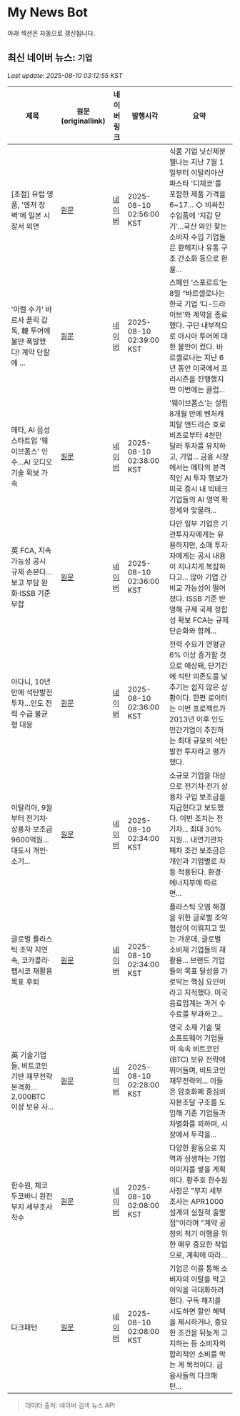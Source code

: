 # My News Bot

아래 섹션은 자동으로 갱신됩니다.

<!-- NEWS:START -->
## 최신 네이버 뉴스: `기업`
_Last update: 2025-08-10 03:12:55 KST_

| 제목 | 원문(originallink) | 네이버 링크 | 발행시각 | 요약 |
|---|---|---|---|---|
| [초점] 유럽 명품, '엔저 장벽'에 일본 시장서 외면 | [원문](http://www.g-enews.com/ko-kr/news/article/news_all/202508091746082905fbbec65dfb_1/article.html) | [네이버](http://www.g-enews.com/ko-kr/news/article/news_all/202508091746082905fbbec65dfb_1/article.html) | 2025-08-10 02:56:00 KST | 식품 기업 닛신제분 웰나는 지난 7월 1일부터 이탈리아산 파스타 '디체코'를 포함한 제품 가격을 6~17... ◇ 비싸진 수입품에 '지갑 닫기'…국산 와인 찾는 소비자 수입 기업들은 환헤지나 유통 구조 간소화 등으로 환율... |
| '이럴 수가' 바르사 플릭 감독, 韓 투어에 불만 폭발했다! 계약 단칼에 ... | [원문](https://www.mydaily.co.kr/page/view/2025080915005089736) | [네이버](https://m.sports.naver.com/wfootball/article/117/0003974647) | 2025-08-10 02:39:00 KST | 스페인 ‘스포르트’는 8일 “바르셀로나는 한국 기업 ‘디-드라이브’와 계약을 종료했다. 구단 내부적으로 아시아 투어에 대한 불만이 컸다. 바르셀로나는 지난 6년 동안 미국에서 프리시즌을 진행했지만 이번에는 클럽... |
| 메타, AI 음성 스타트업 '웨이브폼스' 인수…AI 오디오 기술 확보 가속 | [원문](https://www.topstarnews.net/news/articleView.html?idxno=15764203) | [네이버](https://www.topstarnews.net/news/articleView.html?idxno=15764203) | 2025-08-10 02:38:00 KST | '웨이브폼스'는 설립 8개월 만에 벤처캐피탈 앤드리슨 호로비츠로부터 4천만 달러 투자를 유치하고, 기업... 금융 시장에서는 메타의 본격적인 AI 투자 행보가 미국 증시 내 빅테크 기업들의 AI 영역 확장세와 맞물려... |
| 英 FCA, 지속가능성 공시 규제 손본다…보고 부담 완화·ISSB 기준 부합 | [원문](http://www.impacton.net/news/articleView.html?idxno=16126) | [네이버](http://www.impacton.net/news/articleView.html?idxno=16126) | 2025-08-10 02:36:00 KST | 다만 일부 기업은 기관투자자에게는 유용하지만, 소매 투자자에게는 공시 내용이 지나치게 복잡하다고... 않아 기업 간 비교 가능성이 떨어졌다. ISSB 기준 반영해 규제 국제 정합성 확보 FCA는 규제 단순화와 함께... |
| 아다니, 10년 만에 석탄발전 투자…인도 전력 수급 불균형 대응 | [원문](http://www.impacton.net/news/articleView.html?idxno=16124) | [네이버](http://www.impacton.net/news/articleView.html?idxno=16124) | 2025-08-10 02:36:00 KST | 전력 수요가 연평균 6% 이상 증가할 것으로 예상돼, 단기간에 석탄 의존도를 낮추기는 쉽지 않은 상황이다. 한편 로이터는 이번 프로젝트가 2013년 이후 인도 민간기업이 추진하는 최대 규모의 석탄발전 투자라고 평가했다. |
| 이탈리아, 9월부터 전기차·상용차 보조금 9600억원…대도시 개인·소기... | [원문](http://www.impacton.net/news/articleView.html?idxno=16133) | [네이버](http://www.impacton.net/news/articleView.html?idxno=16133) | 2025-08-10 02:34:00 KST | 소규모 기업을 대상으로 전기차·전기 상용차 구입 보조금을 지급한다고 보도했다. 이번 조치는 전기차... 최대 30% 지원… 내연기관차 폐차 조건 보조금은 개인과 기업별로 차등 적용된다. 환경·에너지부에 따르면... |
| 글로벌 플라스틱 조약 지연 속, 코카콜라·펩시코 재활용 목표 후퇴 | [원문](http://www.impacton.net/news/articleView.html?idxno=16131) | [네이버](http://www.impacton.net/news/articleView.html?idxno=16131) | 2025-08-10 02:34:00 KST | 플라스틱 오염 해결을 위한 글로벌 조약 협상이 이뤄지고 있는 가운데, 글로벌 소비재 기업들의 재활용... 브랜드 기업들의 목표 달성을 가로막는 핵심 요인이라고 지적했다. 미국 음료업계는 과거 수수료를 부과하고... |
| 英 기술기업들, 비트코인 기반 재무전략 본격화…2,000BTC 이상 보유 사... | [원문](https://www.tokenpost.kr/news/cryptocurrency/275183) | [네이버](https://www.tokenpost.kr/news/cryptocurrency/275183) | 2025-08-10 02:28:00 KST | 영국 소재 기술 및 소프트웨어 기업들이 속속 비트코인(BTC) 보유 전략에 뛰어들며, 비트코인 재무전략의... 이들은 암호화폐 중심의 자본조달 구조를 도입해 기존 기업들과 차별화를 꾀하며, 시장에서 두각을... |
| 한수원, 체코 두코바니 원전부지 세부조사 착수 | [원문](http://www.e2news.com/news/articleView.html?idxno=322153) | [네이버](http://www.e2news.com/news/articleView.html?idxno=322153) | 2025-08-10 02:08:00 KST | 다양한 활동으로 지역과 상생하는 기업이미지를 쌓을 계획이다. 황주호 한수원 사장은 "부지 세부조사는 APR1000 설계의 실질적 출발점"이라며 "계약 공정의 적기 이행을 위한 매우 중요한 작업으로, 계획에 따라... |
| 다크패턴 | [원문](https://www.danbinews.com/news/articleView.html?idxno=31067) | [네이버](https://www.danbinews.com/news/articleView.html?idxno=31067) | 2025-08-10 02:08:00 KST | 기업은 이를 통해 소비자의 이탈을 막고 이익을 극대화하려 한다. 구독 해지를 시도하면 할인 혜택을 제시하거나, 중요한 조건을 뒤늦게 고지하는 등 소비자의 합리적인 소비를 막는 게 목적이다. 금융사들의 다크패턴... |

> 데이터 출처: 네이버 검색 뉴스 API
<!-- NEWS:END -->
